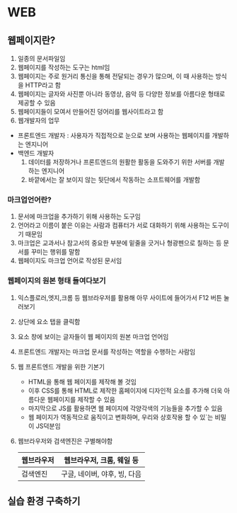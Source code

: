 # WEB

## 웹페이지란?

1. 일종의 문서파일임
2. 웹페이지를 작성하는 도구는 html임
3. 웹페이지는 주로 원거리 통신을 통해 전달되는 경우가 많으며, 이 때 사용하는 방식을 HTTP라고 함
4. 웹페이지는 글자와 사진뿐 아니라 동영상, 음악 등 다양한 정보를 아름다운 형태로 제공할 수 있음
5. 웹페이지들이 모여서 만들어진 덩어리를 웹사이트라고 함
6. 웹개발자의 업무
- 프론트엔드 개발자 : 사용자가 직접적으로 눈으로 보며 사용하는 웹페이지를 개발하는 엔지니어
- 백엔드 개발자 
    1. 데이터를 저장하거나 프론트엔드의 원활한 활동을 도와주기 위한 서버를 개발하는 엔지니어
    2. 바깥에서는 잘 보이지 않는 뒷단에서 작동하는 소프트웨어를 개발함

### 마크업언어란?

1. 문서에 마크업을 추가하기 위해 사용하는 도구임
2. 언어라고 이름이 붙은 이유는 사람과 컴퓨터가 서로 대화하기 위해 사용하는 도구이기 때문임
3. 마크업은 교과서나 참고서의 중요한 부분에 밑줄을 긋거나 형광펜으로 칠하는 등 문서를 꾸미는 행위를 말함
4. 웹페이지도 마크업 언어로 작성된 문서임

### 웹페이지의 원본 형태 들여다보기

1. 익스플로러,엣지,크롬 등 웹브라우저를 활용해 아무 사이트에 들어가서 F12 버튼 눌러보기
2. 상단에 요소 탭을 클릭함
3. 요소 창에 보이는 글자들이 웹 페이지의 원본 마크업 언어임
4. 프론트엔드 개발자는 마크업 문서를 작성하는 역할을 수행하는 사람임
5. 웹 프론트엔드 개발을 위한 기본기
    - HTML을 통해 웹 페이지를 제작해 볼 것임
    - 이후 CSS를 통해 HTML로 제작한 홈페이지에 디자인적 요소를 추가해 더욱 아름다운 웹페이지를 제작할 수 있음
    - 마지막으로 JS를 활용하면 웹 페이지에 각양각색의 기능들을 추가할 수 있음
    - 웹 페이지가 역동적으로 움직이고 변화하며, 우리와 상호작용 할 수 있`는 비밀이 JS덕분임
6. 웹브라우저와 검색엔진은 구별해야함

    |웹브라우저|웹브라우저, 크롬, 웨일 등|
    |---|---|
    |검색엔진|구글, 네이버, 야후, 빙, 다음|

## 실습 환경 구축하기